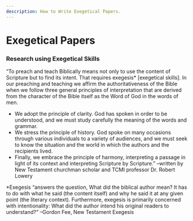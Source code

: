 ```yaml
---
description: How to Write Exegetical Papers.
---
```


# Exegetical Papers

### **Research using Exegetical Skills**

“To preach and teach Biblically means not only to use the content of Scripture but to find its intent.  That requires exegesis\* \[exegetical skills\].  In our preaching and teaching we affirm the authoritativeness of the Bible when we follow three general principles of interpretation that are derived from the character of the Bible itself as the Word of God in the words of men.

*    We adopt the principle of clarity.  God has spoken in order to be understood, and we must study carefully the meaning of the words and grammar.
*    We stress the principle of history.  God spoke on many occasions through various individuals to a variety of audiences, and we must seek to know the situation and the world in which the authors and the recipients lived.
*    Finally, we embrace the principle of harmony, interpreting a passage in light of its context and interpreting Scripture by Scripture.” –written by New Testament churchman scholar and TCMI professor Dr. Robert Lowery

\*Exegesis “answers the question, What did the biblical author mean?  It has to do with what he said \(the content itself\) and why he said it at any given point \(the literary context\).  Furthermore, exegesis is primarily concerned with intentionality: What did the author intend his original readers to understand?” –Gordon Fee, New Testament Exegesis


